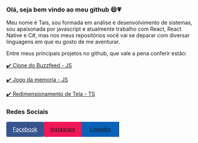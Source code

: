 ### Olá, seja bem vindo ao meu github 😄💗

Meu nome é Taís, sou formada em análise e desenvolvimento de sistemas, sou apaixonada por javascript e atualmente trabalho com React, React Native e C#, mas nos meus repositórios você vai se deparar com diversar linguagens em que eu gosto de me aventurar.

Entre meus principais projetos no github, que vale a pena conferir estão: 
<p><a href="https://github.com/taisspadotin/buzzfeed_quiz">✔️ Clone do Buzzfeed - JS</a></p>
<p><a href="https://github.com/taisspadotin/jogo-memoria">✔️ Jogo da memoria - JS</a></p>
<p><a href="https://github.com/taisspadotin/resizable-image-tsx">✔️ Redimensionamento de Tela - TS</a></p>

### Redes Sociais
<div style="display: flex">
  <a href="https://pt-pt.facebook.com/tais.spadotin" style="background: #38548f; width: 100px; height: 40px; border-radius: 4px; color: #fff; display: flex; justify-content: center; align-items: center;">Facebook</a>
  <a href="https://www.instagram.com/taisspadotin/" style="background: #f21858; width: 100px; height: 40px; border-radius: 4px color: #fff; display: flex; justify-content: center; align-items: center;">Instagram</a>
  <a href="https://br.linkedin.com/in/ta%C3%ADs-spadotin-032b30178" style="background: #0961b8; width: 100px; height: 40px; border-radius: 4px color: #fff; display: flex; justify-content: center; align-items: center;">Linkedin</a>
</div>
